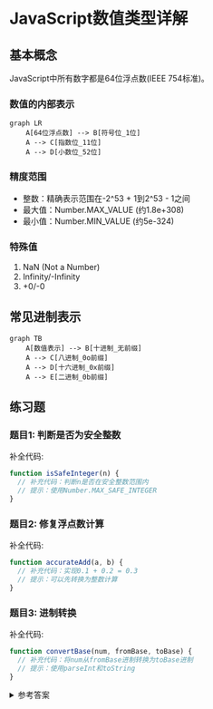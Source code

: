 # JavaScript数值类型详解

## 基本概念

JavaScript中所有数字都是64位浮点数(IEEE 754标准)。

### 数值的内部表示

```mermaid
graph LR
    A[64位浮点数] --> B[符号位_1位]
    A --> C[指数位_11位]
    A --> D[小数位_52位]
```

### 精度范围
- 整数：精确表示范围在-2^53 + 1到2^53 - 1之间
- 最大值：Number.MAX_VALUE (约1.8e+308)
- 最小值：Number.MIN_VALUE (约5e-324)

### 特殊值
1. NaN (Not a Number)
2. Infinity/-Infinity
3. +0/-0

## 常见进制表示
```mermaid
graph TB
    A[数值表示] --> B[十进制_无前缀]
    A --> C[八进制_0o前缀]
    A --> D[十六进制_0x前缀]
    A --> E[二进制_0b前缀]
```

## 练习题

### 题目1: 判断是否为安全整数
补全代码:
```js
function isSafeInteger(n) {
  // 补充代码：判断n是否在安全整数范围内
  // 提示：使用Number.MAX_SAFE_INTEGER
}
```

### 题目2: 修复浮点数计算
补全代码:
```js
function accurateAdd(a, b) {
  // 补充代码：实现0.1 + 0.2 = 0.3
  // 提示：可以先转换为整数计算
}
```

### 题目3: 进制转换
补全代码:
```js
function convertBase(num, fromBase, toBase) {
  // 补充代码：将num从fromBase进制转换为toBase进制
  // 提示：使用parseInt和toString
}
```

<details>
<summary>参考答案</summary>

```js
// 题目1
function isSafeInteger(n) {
  return Number.isSafeInteger(n);
  // 或: return Math.abs(n) <= Number.MAX_SAFE_INTEGER;
}

// 题目2
function accurateAdd(a, b) {
  return (a * 10 + b * 10) / 10;
}

// 题目3
function convertBase(num, fromBase, toBase) {
  return parseInt(num, fromBase).toString(toBase);
}
```

</details>